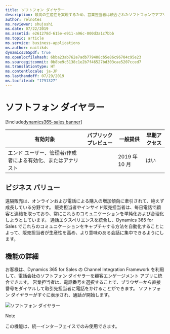 ```yaml
---
title: ソフトフォン ダイヤラー
description: 最高の生産性を実現するため、営業担当者は統合されたソフトフォンでアプリケーション内から直接番号をすばやくダイヤルできます。
author: relnotes
ms.reviewer: shujoshi
ms.date: 07/22/2019
ms.assetid: e261278d-615e-e911-a96c-000d3a1c7bbb
ms.topic: article
ms.service: business-applications
ms.author: naitikds
dynamics365pdf: true
ms.openlocfilehash: 6bba23ab762e7adb779408cb5e86c96704c95e23
ms.sourcegitcommit: 0b8be9c5138c1e2b7f46527bd303cae5207cced7
ms.translationtype: HT
ms.contentlocale: ja-JP
ms.lasthandoff: 07/29/2019
ms.locfileid: "1791327"
---
```

# <a name="softphone-dialer"></a>ソフトフォン ダイヤラー
[!include[dynamics365-sales banner](../includes/dynamics365-sales.md)]

| 有効対象    |  パブリック プレビュー | 一般提供 | 早期アクセス |
| ---------- | ---------- |---------- |---------- |
|エンド ユーザー、管理者/作成者による有効化、またはアナリスト|| 2019 年 10 月|はい |


## <a name="business-value"></a>ビジネス バリュー
<!-- bv start -->
遠隔販売は、オンラインおよび電話による購入の増加傾向に牽引されて、絶えず成長している分野です。 販売担当者やインサイド販売担当者は、毎日電話で顧客と連絡を取っており、常にこれらのコミュニケーションを単純化および合理化しようとしています。 通話エクスペリエンスを統合し、Dynamics 365 for Sales でこれらのコミュニケーションをキャプチャする方法を自動化することによって、販売担当者が生産性を高め、より意味のある会話に集中できるようにします。
<!-- bv end -->



## <a name="feature-details"></a>機能の詳細
<!--feature detail start -->
お客様は、Dynamics 365 for Sales の Channel Integration Framework を利用して、電話会社のソフトフォン ダイヤラーを顧客エンゲージメント アプリに統合できます。 営業担当者は、電話番号を選択することで、ブラウザーから直接番号をダイヤルして取引先担当者に電話をかけることができます。 ソフトフォン ダイヤラーがすぐに表示され、通話が開始します。
<!--feature detail end -->

![ソフトフォン ダイヤラー](media/softphone.jpg "ソフトフォン ダイヤラー")
<!-- Picture 1 -->

> [!NOTE]
> この機能は、統一インターフェイスでのみ使用できます。








